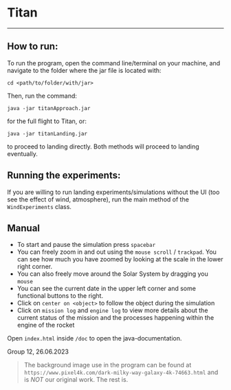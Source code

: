 # Titan

---
## How to run:
To run the program, open the command line/terminal on your machine, and navigate to the folder where the
jar file is located with:

``cd <path/to/folder/with/jar>``

Then, run the command:

``java -jar titanApproach.jar``

for the full flight to Titan, or:

``java -jar titanLanding.jar``

to proceed to landing directly. Both methods will proceed to landing eventually.

## Running the experiments:
If you are willing to run landing experiments/simulations without the UI (too see the effect of wind, atmosphere), run the main method of the
``WindExperiments`` class. 

## Manual

- To start and pause the simulation press `spacebar`
- You can freely zoom in and out using the `mouse scroll` / `trackpad`. You can see how much you have zoomed by looking at the scale in the lower right corner.
- You can also freely move around the Solar System by dragging you `mouse`
- You can see the current date in the upper left corner and some functional buttons to the right.
- Click on `center on <object>` to follow the object during the simulation
- Click on `mission log` and `engine log` to view more details about the current status of the mission and the processes happening within the engine of the rocket

Open `index.html` inside `/doc` to open the java-documentation.

Group 12, 26.06.2023
>The background image use in the program can be found at ``https://www.pixel4k.com/dark-milky-way-galaxy-4k-74663.html`` and is <em>NOT</em> our original work. The rest is.
